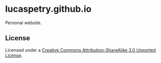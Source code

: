 # lucaspetry.github.io
Personal website.

## License
Licensed under a [Creative Commons Attribution-ShareAlike 3.0 Unported License](http://creativecommons.org/licenses/by-sa/3.0/).
